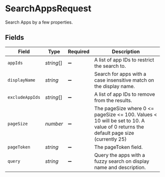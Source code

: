 # SearchAppsRequest

Search Apps by a few properties.


## Fields

| Field                                                                                                                             | Type                                                                                                                              | Required                                                                                                                          | Description                                                                                                                       |
| --------------------------------------------------------------------------------------------------------------------------------- | --------------------------------------------------------------------------------------------------------------------------------- | --------------------------------------------------------------------------------------------------------------------------------- | --------------------------------------------------------------------------------------------------------------------------------- |
| `appIds`                                                                                                                          | *string*[]                                                                                                                        | :heavy_minus_sign:                                                                                                                | A list of app IDs to restrict the search to.                                                                                      |
| `displayName`                                                                                                                     | *string*                                                                                                                          | :heavy_minus_sign:                                                                                                                | Search for apps with a case insensitive match on the display name.                                                                |
| `excludeAppIds`                                                                                                                   | *string*[]                                                                                                                        | :heavy_minus_sign:                                                                                                                | A list of app IDs to remove from the results.                                                                                     |
| `pageSize`                                                                                                                        | *number*                                                                                                                          | :heavy_minus_sign:                                                                                                                | The pageSize where 0 <= pageSize <= 100. Values < 10 will be set to 10. A value of 0 returns the default page size (currently 25) |
| `pageToken`                                                                                                                       | *string*                                                                                                                          | :heavy_minus_sign:                                                                                                                | The pageToken field.                                                                                                              |
| `query`                                                                                                                           | *string*                                                                                                                          | :heavy_minus_sign:                                                                                                                | Query the apps with a fuzzy search on display name and description.                                                               |